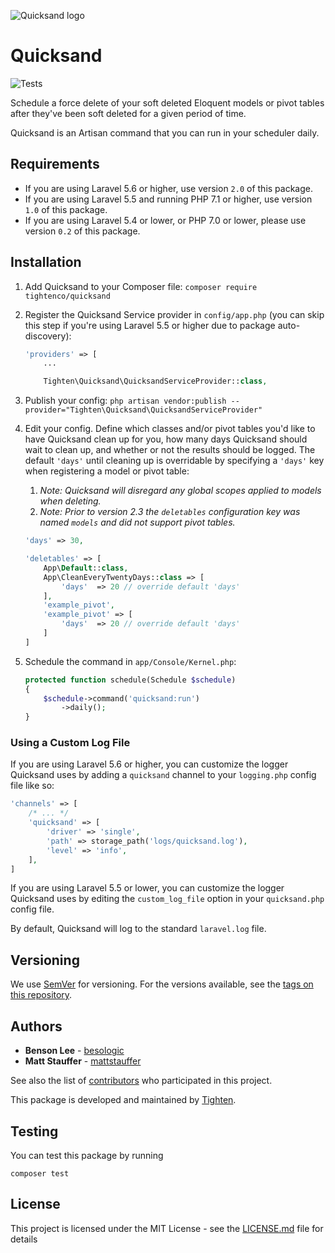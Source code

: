 ![Quicksand logo](https://raw.githubusercontent.com/tighten/quicksand/main/quicksand-banner.png)

# Quicksand

![Tests](https://github.com/tighten/quicksand/workflows/Tests/badge.svg)

Schedule a force delete of your soft deleted Eloquent models or pivot tables after they've been soft deleted for a given period of time.

Quicksand is an Artisan command that you can run in your scheduler daily.

## Requirements

- If you are using Laravel 5.6 or higher, use version `2.0` of this package.
- If you are using Laravel 5.5 and running PHP 7.1 or higher, use version `1.0` of this package.
- If you are using Laravel 5.4 or lower, or PHP 7.0 or lower, please use version `0.2` of this package.

## Installation

1. Add Quicksand to your Composer file: `composer require tightenco/quicksand`
2. Register the Quicksand Service provider in `config/app.php` (you can skip this step if you're using Laravel 5.5 or higher due to package auto-discovery):

    ```php
    'providers' => [
        ...

        Tighten\Quicksand\QuicksandServiceProvider::class,
    ```
3. Publish your config: `php artisan vendor:publish --provider="Tighten\Quicksand\QuicksandServiceProvider"`
4. Edit your config. Define which classes and/or pivot tables you'd like to have Quicksand clean up for you, how many days Quicksand should wait to clean up, and whether or not the results should be logged. The default `'days'` until cleaning up is overridable by specifying a `'days'` key when registering a model or pivot table:

    1. _Note: Quicksand will disregard any global scopes applied to models when deleting._
    2. _Note: Prior to version 2.3 the `deletables` configuration key was named `models` and did not support pivot tables._

    ```php
    'days' => 30,

    'deletables' => [
        App\Default::class,
        App\CleanEveryTwentyDays::class => [
            'days'  => 20 // override default 'days'
        ],
        'example_pivot',
        'example_pivot' => [
            'days'  => 20 // override default 'days'
        ]
    ]
    ```

5. Schedule the command in `app/Console/Kernel.php`:

    ```php
    protected function schedule(Schedule $schedule)
    {
        $schedule->command('quicksand:run')
            ->daily();
    }
    ```
### Using a Custom Log File

If you are using Laravel 5.6 or higher, you can customize the logger Quicksand uses by adding a `quicksand` channel to your `logging.php` config file like so:

```php
'channels' => [
    /* ... */
    'quicksand' => [
        'driver' => 'single',
        'path' => storage_path('logs/quicksand.log'),
        'level' => 'info',
    ],
]
```

If you are using Laravel 5.5 or lower, you can customize the logger Quicksand uses by editing the `custom_log_file` option in your `quicksand.php` config file.

By default, Quicksand will log to the standard `laravel.log` file.

## Versioning

We use [SemVer](http://semver.org/) for versioning. For the versions available, see the [tags on this repository](https://github.com/tighten/quicksand/tags).

## Authors

* **Benson Lee** - [besologic](https://github.com/besologic)
* **Matt Stauffer** - [mattstauffer](https://github.com/mattstauffer)

See also the list of [contributors](https://github.com/tighten/quicksand/graphs/contributors) who participated in this project.

This package is developed and maintained by [Tighten](https://tighten.co).

## Testing
You can test this package by running
```
composer test
```

## License

This project is licensed under the MIT License - see the [LICENSE.md](LICENSE) file for details
